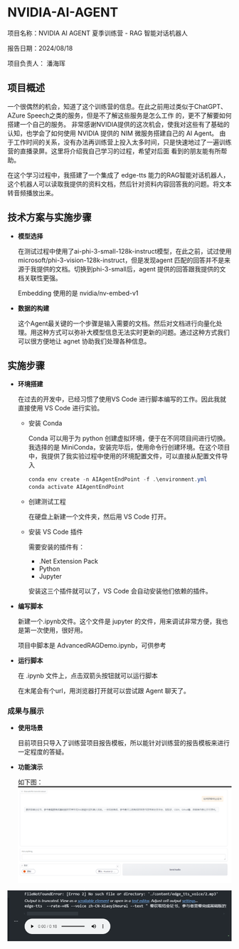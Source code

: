 # NVIDIA-AI-AGENT
项目名称：NVIDIA AI AGENT 夏季训练营 - RAG 智能对话机器人

报告日期：2024/08/18

项目负责人： 潘海珲

## 项目概述
一个很偶然的机会，知道了这个训练营的信息。在此之前用过类似于ChatGPT、AZure Speech之类的服务，但是不了解这些服务是怎么工作
的，更不了解要如何搭建一个自己的服务。
非常感谢NVIDIA提供的这次机会，使我对这些有了基础的认知，也学会了如何使用 NVIDIA 提供的 NIM 微服务搭建自己的 AI Agent。
由于工作时间的关系，没有办法再训练营上投入太多时间，只是快速地过了一遍训练营的直播录屏。这里将介绍我自己学习的过程，希望对后面
看到的朋友能有所帮助。

在这个学习过程中，我搭建了一个集成了 edge-tts 能力的RAG智能对话机器人，这个机器人可以读取我提供的资料文档，然后针对资料内容回答我的问题。将文本转音频播放出来。

## 技术方案与实施步骤
- **模型选择**

    在测试过程中使用了ai-phi-3-small-128k-instruct模型，在此之前，试过使用microsoft/phi-3-vision-128k-instruct，但是发现agent 匹配的回答并不是来源于我提供的文档。切换到phi-3-small后，agent 提供的回答跟我提供的文档关联性更强。

    Embedding 使用的是 nvidia/nv-embed-v1

- **数据的构建**

    这个Agent最关键的一个步骤是输入需要的文档。然后对文档进行向量化处理。用这种方式可以弥补大模型信息无法实时更新的问题。通过这种方式我们可以很方便地让 agnet 协助我们处理各种信息。

## 实施步骤

- **环境搭建**

    在过去的开发中，已经习惯了使用VS Code 进行脚本编写的工作。因此我就直接使用 VS Code 进行实验。
    
    - 安装 Conda

        Conda 可以用于为 python 创建虚拟环境，便于在不同项目间进行切换。
        我选择的是 MiniConda，安装完毕后，使用命令行创建环境。在这个项目中，我提供了我实验过程中使用的环境配置文件，可以直接从配置文件导入

        ```PowerShell
        conda env create -n AIAgentEndPoint -f .\environment.yml
        conda activate AIAgentEndPoint
        ```

    - 创建测试工程

        在硬盘上新建一个文件夹，然后用 VS Code 打开。
        
    - 安装 VS Code 插件

        需要安装的插件有：
        - .Net Extension Pack
        - Python
        - Jupyter

        安装这三个插件就可以了，VS Code 会自动安装他们依赖的插件。

- **编写脚本**

    新建一个.ipynb文件。这个文件是 jupyter 的文件，用来调试非常方便，我也是第一次使用，很好用。
    
    项目中脚本是 AdvancedRAGDemo.ipynb，可供参考

- **运行脚本**

    在 .ipynb 文件上，点击双箭头按钮就可以运行脚本
    
    在末尾会有个url，用浏览器打开就可以尝试跟 Agent 聊天了。

### 成果与展示

- **使用场景**

    目前项目只导入了训练营项目报告模板，所以能针对训练营的报告模板来进行一定程度的答疑。

- **功能演示**

    如下图：
![alt text](image-1.png)

![alt text](image-2.png)

